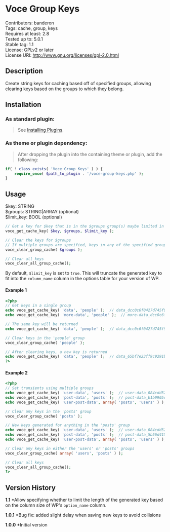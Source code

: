 Voce Group Keys
===================
Contributors: banderon  
Tags: cache, group, keys  
Requires at least: 2.8  
Tested up to: 5.0.1  
Stable tag: 1.1  
License: GPLv2 or later  
License URI: http://www.gnu.org/licenses/gpl-2.0.html

## Description
Create string keys for caching based off of specified groups, allowing clearing keys based on the groups to which they belong.

## Installation

### As standard plugin:
> See [Installing Plugins](http://codex.wordpress.org/Managing_Plugins#Installing_Plugins).

### As theme or plugin dependency:
> After dropping the plugin into the containing theme or plugin, add the following:
```php
if( ! class_exists( 'Voce_Group_Keys' ) ) {
	require_once( $path_to_plugin . '/voce-group-keys.php' );
}
```

## Usage

$key: STRING  
$groups: STRING|ARRAY (optional)  
$limit_key: BOOL (optional)

```php
// Get a key for $key that is in the $groups group(s) maybe limited in length by $limit_key
voce_get_cache_key( $key, $groups, $limit_key );

// Clear the keys for $groups
// If multiple groups are specified, keys in any of the specified groups will be cleared
voce_clear_group_cache( $groups );

// Clear all keys
voce_clear_all_group_cache();
```

By default, `$limit_key` is set to `true`. This will truncate the generated key to fit into the `column_name` column in
the options table for your version of WP.

#### Example 1

```php
<?php
// Get keys in a single group
echo voce_get_cache_key( 'data', 'people' );  // data_dcc0c6f0427d745f94c07d89cda83936
echo voce_get_cache_key( 'more-data', 'people' );  // more-data_dcc0c6f0427d745f94c07d89cda83936

// The same key will be returned
echo voce_get_cache_key( 'data', 'people' );  // data_dcc0c6f0427d745f94c07d89cda83936

// Clear keys in the 'people' group
voce_clear_group_cache( 'people' );

// After clearing keys, a new key is returned
echo voce_get_cache_key( 'data', 'people' );  // data_65bf7e23ff9c9291bd235c7ae58d8de9
?>
```

#### Example 2

```php
<?php
// Set transients using multiple groups
echo voce_get_cache_key( 'user-data', 'users' );  // user-data_084cdd52c35c861257675e4e95d92d22
echo voce_get_cache_key( 'post-data', 'posts' );  // post-data_b1b9905dc4833fc7f3196101030979d6
echo voce_get_cache_key( 'user-post-data', array( 'posts', 'users' ) );  // user-post-data_c86d148164b80e3efb8cafe2b7466367

// Clear any keys in the 'posts' group
voce_clear_group_cache( 'posts' );

// New keys generated for anything in the 'posts' group
echo voce_get_cache_key( 'user-data', 'users' );  // user-data_084cdd52c35c861257675e4e95d92d22
echo voce_get_cache_key( 'post-data', 'posts' );  // post-data_5b56d4151cb9b1cb896337f0b8b44059
echo voce_get_cache_key( 'user-post-data', array( 'posts', 'users' ) );  // user-post-data_b08629bf2ca13a4e56429251a372005a

// Clear any keys in either the 'users' or 'posts' groups
voce_clear_group_cache( array( 'users', 'posts' ) );

// Clear all keys
voce_clear_all_group_cache();
?>
```

## Version History
**1.1**
*Allow specifying whether to limit the length of the generated key based on the column size of WP's `option_name` column.

**1.0.1**
*Bug fix: added slight delay when saving new keys to avoid collisions

**1.0.0**
*Initial version
